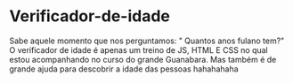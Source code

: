 # Verificador-de-idade
   Sabe aquele momento que nos perguntamos: " Quantos anos fulano tem?" 
      O verificador de idade é apenas um treino de JS, HTML E CSS no qual estou acompanhando no curso do grande Guanabara. Mas também é de grande ajuda para descobrir a idade das pessoas hahahahaha
